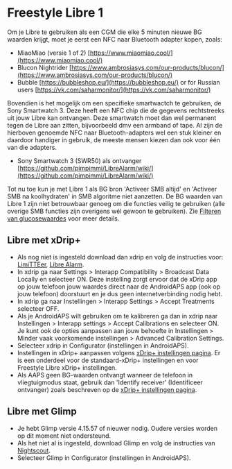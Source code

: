 # Freestyle Libre 1

Om je Libre te gebruiken als een CGM die elke 5 minuten nieuwe BG waarden krijgt, moet je eerst een NFC naar Bluetooth adapter kopen, zoals:

- MiaoMiao (versie 1 of 2) [https://www.miaomiao.cool/](https://www.miaomiao.cool/)
- Blucon Nightrider [https://www.ambrosiasys.com/our-products/blucon/](https://www.ambrosiasys.com/our-products/blucon/)
- Bubble [https://bubbleshop.eu/](https://bubbleshop.eu/)  or for Russian users  [https://vk.com/saharmonitor/](https://vk.com/saharmonitor/)

Bovendien is het mogelijk om een specifieke smartwactch te gebruiken, de Sony Smartwatch 3. Deze heeft een NFC chip die de gegevens rechtstreeks uit jouw Libre kan ontvangen. Deze smartwatch moet dan wel permanent tegen de Libre aan zitten, bijvoorbeeld dmv een armband of tape. Al zijn de hierboven genoemde NFC naar Bluetooth-adapters wel een stuk kleiner en daardoor handiger in gebruik, de meeste mensen kiezen dan ook voor één van die adapters.

- Sony Smartwatch 3 (SWR50) als ontvanger [https://github.com/pimpimmi/LibreAlarm/wiki/](https://github.com/pimpimmi/LibreAlarm/wiki/)

Tot nu toe kun je met Libre 1 als BG bron 'Activeer SMB altijd' en 'Activeer SMB na koolhydraten' in SMB algoritme niet aanzetten. De BG waarden van Libre 1 zijn niet betrouwbaar genoeg om die functies veilig te gebruiken (alle overige SMB functies zijn overigens wél gewoon te gebruiken). Zie [Filteren van glucosewaardes](../Usage/Smoothing-Blood-Glucose-Data-in-xDrip.md) voor meer details.

## Libre met xDrip+

- Als nog niet is ingesteld download dan xdrip en volg de instructies voor: [LimiTTEer](https://github.com/JoernL/LimiTTer),  [Libre Alarm](https://github.com/pimpimmi/LibreAlarm/wiki).
- In xdrip ga naar Settings > Interapp Compatibility > Broadcast Data Locally en selecteer ON. Deze instelling zorgt ervoor dat de xDrip app op jouw telefoon jouw waardes direct naar de AndroidAPS app (ook op jouw telefoon) doorstuurt en je dus geen internetverbinding nodig hebt.
- In xdrip ga naar Instellingen > Interapp Settings > Accept Treatments selecteer OFF.
- Als je AndroidAPS wilt gebruiken om te kalibreren ga dan in xdrip naar Instellingen > Interapp settings > Accept Calibrations en selecteer ON.  Je kunt ook de opties aanpassen aan jouw behoefte in Instellingen > Minder vaak voorkomende instellingen > Advanced Calibration Settings.
- Selecteer xdrip in Configurator (instellingen in AndroidAPS).
- Instellingen in xDrip+ aanpassen volgens [xDrip+ instellingen pagina](../Configuration/xdrip.md). Er is een onderdeel voor de standaard-xDrip+ instellingen en voor Freestyle Libre xDrip+ instellingen.
- Als AAPS geen BG-waarden ontvangt wanneer de telefoon in vliegtuigmodus staat, gebruik dan 'Identify receiver' (Identificeer ontvanger) zoals beschreven op de [xDrip+ instellingen pagina](../Configuration/xdrip.md).

## Libre met Glimp

- Je hebt Glimp versie 4.15.57 of nieuwer nodig. Oudere versies worden op dit moment niet ondersteund.
- Als het niet al is ingesteld, download Glimp en volg de instructies van [Nightscout](https://nightscout.github.io/uploader/setup/#glimp).
- Selecteer Glimp in Configurator (instellingen in AndroidAPS).
